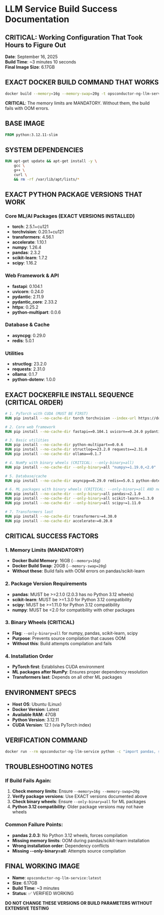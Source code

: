 # LLM Service Build Success Documentation

## CRITICAL: Working Configuration That Took Hours to Figure Out

**Date**: September 16, 2025  
**Build Time**: ~3 minutes 10 seconds  
**Final Image Size**: 6.17GB  

## EXACT DOCKER BUILD COMMAND THAT WORKS
```bash
docker build --memory=16g --memory-swap=20g -t opsconductor-ng-llm-service /home/opsconductor/opsconductor-ng/llm-service/
```

**CRITICAL**: The memory limits are MANDATORY. Without them, the build fails with OOM errors.

## BASE IMAGE
```dockerfile
FROM python:3.12.11-slim
```

## SYSTEM DEPENDENCIES
```dockerfile
RUN apt-get update && apt-get install -y \
    gcc \
    g++ \
    curl \
    && rm -rf /var/lib/apt/lists/*
```

## EXACT PYTHON PACKAGE VERSIONS THAT WORK

### Core ML/AI Packages (EXACT VERSIONS INSTALLED)
- **torch**: 2.5.1+cu121
- **torchvision**: 0.20.1+cu121
- **transformers**: 4.56.1
- **accelerate**: 1.10.1
- **numpy**: 1.26.4
- **pandas**: 2.3.2
- **scikit-learn**: 1.7.2
- **scipy**: 1.16.2

### Web Framework & API
- **fastapi**: 0.104.1
- **uvicorn**: 0.24.0
- **pydantic**: 2.11.9
- **pydantic_core**: 2.33.2
- **httpx**: 0.25.2
- **python-multipart**: 0.0.6

### Database & Cache
- **asyncpg**: 0.29.0
- **redis**: 5.0.1

### Utilities
- **structlog**: 23.2.0
- **requests**: 2.31.0
- **ollama**: 0.1.7
- **python-dotenv**: 1.0.0

## EXACT DOCKERFILE INSTALL SEQUENCE (CRITICAL ORDER)

```dockerfile
# 1. PyTorch with CUDA (MUST BE FIRST)
RUN pip install --no-cache-dir torch torchvision --index-url https://download.pytorch.org/whl/cu121

# 2. Core web framework
RUN pip install --no-cache-dir fastapi==0.104.1 uvicorn==0.24.0 pydantic>=2.8.0 httpx==0.25.2

# 3. Basic utilities
RUN pip install --no-cache-dir python-multipart==0.0.6
RUN pip install --no-cache-dir structlog==23.2.0 requests==2.31.0
RUN pip install --no-cache-dir ollama==0.1.7

# 4. NumPy with binary wheels (CRITICAL: --only-binary=all)
RUN pip install --no-cache-dir --only-binary=all "numpy>=1.19.0,<2.0"

# 5. Database/cache
RUN pip install --no-cache-dir asyncpg==0.29.0 redis==5.0.1 python-dotenv==1.0.0

# 6. ML packages with binary wheels (CRITICAL: --only-binary=all AND newer versions)
RUN pip install --no-cache-dir --only-binary=all pandas>=2.1.0
RUN pip install --no-cache-dir --only-binary=all scikit-learn>=1.3.0
RUN pip install --no-cache-dir --only-binary=all scipy>=1.11.0

# 7. Transformers last
RUN pip install --no-cache-dir transformers>=4.30.0
RUN pip install --no-cache-dir accelerate>=0.20.0
```

## CRITICAL SUCCESS FACTORS

### 1. Memory Limits (MANDATORY)
- **Docker Build Memory**: 16GB (`--memory=16g`)
- **Docker Build Swap**: 20GB (`--memory-swap=20g`)
- **Without these**: Build fails with OOM errors on pandas/scikit-learn

### 2. Package Version Requirements
- **pandas**: MUST be >=2.1.0 (2.0.3 has no Python 3.12 wheels)
- **scikit-learn**: MUST be >=1.3.0 for Python 3.12 compatibility
- **scipy**: MUST be >=1.11.0 for Python 3.12 compatibility
- **numpy**: MUST be <2.0 for compatibility with other packages

### 3. Binary Wheels (CRITICAL)
- **Flag**: `--only-binary=all` for numpy, pandas, scikit-learn, scipy
- **Purpose**: Prevents source compilation that causes OOM
- **Without this**: Build attempts compilation and fails

### 4. Installation Order
- **PyTorch first**: Establishes CUDA environment
- **ML packages after NumPy**: Ensures proper dependency resolution
- **Transformers last**: Depends on all other ML packages

## ENVIRONMENT SPECS
- **Host OS**: Ubuntu (Linux)
- **Docker Version**: Latest
- **Available RAM**: 47GB
- **Python Version**: 3.12.11
- **CUDA Version**: 12.1 (via PyTorch index)

## VERIFICATION COMMAND
```bash
docker run --rm opsconductor-ng-llm-service python -c "import pandas, sklearn, scipy, transformers; print('All packages imported successfully!')"
```

## TROUBLESHOOTING NOTES

### If Build Fails Again:
1. **Check memory limits**: Ensure `--memory=16g --memory-swap=20g`
2. **Verify package versions**: Use EXACT versions documented above
3. **Check binary wheels**: Ensure `--only-binary=all` for ML packages
4. **Python 3.12 compatibility**: Older package versions may not have wheels

### Common Failure Points:
- **pandas 2.0.3**: No Python 3.12 wheels, forces compilation
- **Missing memory limits**: OOM during pandas/scikit-learn installation
- **Wrong installation order**: Dependency conflicts
- **Missing --only-binary=all**: Attempts source compilation

## FINAL WORKING IMAGE
- **Name**: `opsconductor-ng-llm-service:latest`
- **Size**: 6.17GB
- **Build Time**: ~3 minutes
- **Status**: ✅ VERIFIED WORKING

**DO NOT CHANGE THESE VERSIONS OR BUILD PARAMETERS WITHOUT EXTENSIVE TESTING**